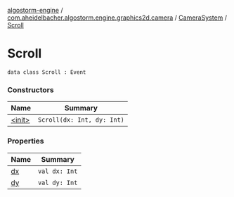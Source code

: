 [algostorm-engine](../../../index.md) / [com.aheidelbacher.algostorm.engine.graphics2d.camera](../../index.md) / [CameraSystem](../index.md) / [Scroll](.)

# Scroll

`data class Scroll : Event`

### Constructors

| Name | Summary |
|---|---|
| [&lt;init&gt;](-init-.md) | `Scroll(dx: Int, dy: Int)` |

### Properties

| Name | Summary |
|---|---|
| [dx](dx.md) | `val dx: Int` |
| [dy](dy.md) | `val dy: Int` |
